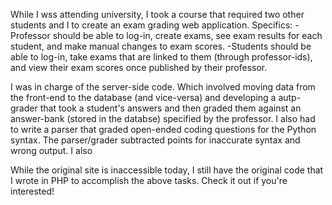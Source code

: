 While I wss attending university, I took a course that required two other students and I to create an exam grading web application.
Specifics:
-Professor should be able to log-in, create exams, see exam results for each student, and make manual changes to exam scores.
-Students should be able to log-in, take exams that are linked to them (through professor-ids), and view their exam scores once published by their professor.

I was in charge of the server-side code. Which involved moving data from the front-end to the database (and vice-versa) and developing a autp-grader that took a student's answers and then
graded them against an answer-bank (stored in the databse) specified by the professor. I also had to write a parser that graded open-ended coding questions for the Python syntax. The parser/grader subtracted points for inaccurate syntax and wrong output. I also

While the original site is inaccessible today, I still have the original code that I wrote in PHP to accomplish the above tasks. Check it out if you're interested!